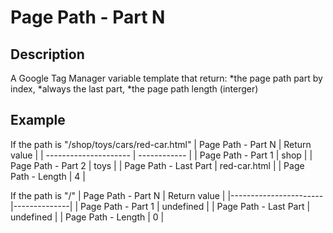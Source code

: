 # Page Path - Part N

## Description
A Google Tag Manager variable template that return:
	*the page path part by index,
	*always the last part,
	*the page path length (interger)

## Example
If the path is "/shop/toys/cars/red-car.html"
| Page Path - Part N    | Return value |
| --------------------- | ------------ |
| Page Path - Part 1    | shop         |
| Page Path - Part 2    | toys         |
| Page Path - Last Part | red-car.html |
| Page Path - Length    | 4            |

If the path is "/"
| Page Path - Part N    | Return value |
|-----------------------|--------------|
| Page Path - Part 1    | undefined    |
| Page Path - Last Part | undefined    |
| Page Path - Length    | 0            |
